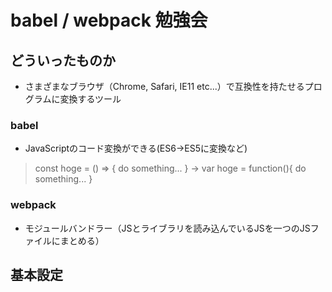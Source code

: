 # babel / webpack 勉強会

## どういったものか
- さまざまなブラウザ（Chrome, Safari, IE11 etc...）で互換性を持たせるプログラムに変換するツール

### babel
- JavaScriptのコード変換ができる(ES6→ES5に変換など)
>const hoge = () => { do something... } → var hoge = function(){ do something... }

### webpack
- モジュールバンドラー（JSとライブラリを読み込んでいるJSを一つのJSファイルにまとめる）

## 基本設定
